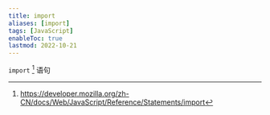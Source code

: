 ```yaml
---
title: import
aliases: [import]
tags: [JavaScript]
enableToc: true
lastmod: 2022-10-21
---
```


`import` [^1] 语句

[^1]: <https://developer.mozilla.org/zh-CN/docs/Web/JavaScript/Reference/Statements/import>

